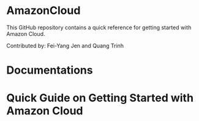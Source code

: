 AmazonCloud
===========

This GitHub repository contains a quick reference for getting started with Amazon Cloud.  

Contributed by: Fei-Yang Jen and Quang Trinh

Documentations
==============


Quick Guide on Getting Started with Amazon Cloud
================================================

